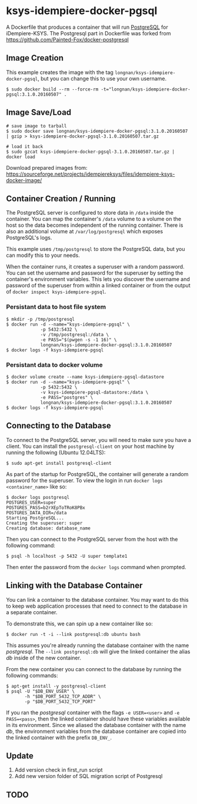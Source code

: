 # ksys-idempiere-docker-pgsql

A Dockerfile that produces a container that will run [PostgreSQL][postgresql] for iDempiere-KSYS.
The Postgresql part in Dockerfile was forked from https://github.com/Painted-Fox/docker-postgresql

[postgresql]: http://www.postgresql.org/

## Image Creation

This example creates the image with the tag `longnan/ksys-idempiere-docker-pgsql`, but you can
change this to use your own username.

```
$ sudo docker build --rm --force-rm -t="longnan/ksys-idempiere-docker-pgsql:3.1.0.20160507" .
```

## Image Save/Load

```
# save image to tarball
$ sudo docker save longnan/ksys-idempiere-docker-pgsql:3.1.0.20160507 | gzip > ksys-idempiere-docker-pgsql-3.1.0.20160507.tar.gz

# load it back
$ sudo gzcat ksys-idempiere-docker-pgsql-3.1.0.20160507.tar.gz | docker load 
```

Download prepared images from:
https://sourceforge.net/projects/idempiereksys/files/idempiere-ksys-docker-image/

## Container Creation / Running

The PostgreSQL server is configured to store data in `/data` inside the
container.  You can map the container's `/data` volume to a volume on the host
so the data becomes independent of the running container. There is also an 
additional volume at `/var/log/postgresql` which exposes PostgreSQL's logs.

This example uses `/tmp/postgresql` to store the PostgreSQL data, but you can
modify this to your needs.

When the container runs, it creates a superuser with a random password.  You
can set the username and password for the superuser by setting the container's
environment variables.  This lets you discover the username and password of the
superuser from within a linked container or from the output of 
`docker inspect ksys-idempiere-pgsql`.

### Persistant data to host file system

``` shell
$ mkdir -p /tmp/postgresql
$ docker run -d --name="ksys-idempiere-pgsql" \
             -p 5432:5432 \
             -v /tmp/postgresql:/data \
             -e PASS="$(pwgen -s -1 16)" \
             longnan/ksys-idempiere-docker-pgsql:3.1.0.20160507
$ docker logs -f ksys-idempiere-pgsql
```

### Persistant data to docker volume

``` shell
$ docker volume create --name ksys-idempiere-pgsql-datastore
$ docker run -d --name="ksys-idempiere-pgsql" \
             -p 5432:5432 \
             -v ksys-idempiere-pgsql-datastore:/data \
             -e PASS="postgres" \
             longnan/ksys-idempiere-docker-pgsql:3.1.0.20160507
$ docker logs -f ksys-idempiere-pgsql
```

## Connecting to the Database

To connect to the PostgreSQL server, you will need to make sure you have
a client.  You can install the `postgresql-client` on your host machine by
running the following (Ubuntu 12.04LTS):

``` shell
$ sudo apt-get install postgresql-client
```

As part of the startup for PostgreSQL, the container will generate a random
password for the superuser.  To view the login in run `docker logs <container_name>` like so:

``` shell
$ docker logs postgresql
POSTGRES_USER=super
POSTGRES_PASS=b2rXEpToTRoK8PBx
POSTGRES_DATA_DIR=/data
Starting PostgreSQL...
Creating the superuser: super
Creating database: database_name
```

Then you can connect to the PostgreSQL server from the host with the following
command:

``` shell
$ psql -h localhost -p 5432 -U super template1
```

Then enter the password from the `docker logs` command when prompted.

## Linking with the Database Container

You can link a container to the database container.  You may want to do this to
keep web application processes that need to connect to the database in
a separate container.

To demonstrate this, we can spin up a new container like so:

``` shell
$ docker run -t -i --link postgresql:db ubuntu bash
```

This assumes you're already running the database container with the name
*postgresql*.  The `--link postgresql:db` will give the linked container the
alias *db* inside of the new container.

From the new container you can connect to the database by running the following
commands:

``` shell
$ apt-get install -y postgresql-client
$ psql -U "$DB_ENV_USER" \
       -h "$DB_PORT_5432_TCP_ADDR" \
       -p "$DB_PORT_5432_TCP_PORT"
```

If you ran the *postgresql* container with the flags `-e USER=<user>` and `-e
PASS=<pass>`, then the linked container should have these variables available
in its environment.  Since we aliased the database container with the name
*db*, the environment variables from the database container are copied into the
linked container with the prefix `DB_ENV_`.

## Update

1. Add version check in first_run script
2. Add new version folder of SQL migration script of Postgresql 

## TODO
